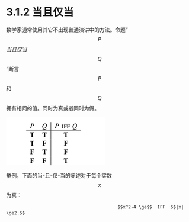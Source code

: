 # 3.1.2 当且仅当

数学家通常使用其它不出现普通演讲中的方法。命题“ $$P$$ _当且仅当_ $$Q$$ ”断言 $$P$$ 和 $$Q$$ 拥有相同的值。同时为真或者同时为假。

![&#x6CA1;&#x6709;&#x627E;&#x5230;&#x5982;&#x4F55;&#x5728;gitbook&#x521B;&#x5EFA;&#x771F;&#x503C;&#x8868;&#xFF0C;&#x622A;&#x56FE;&#x66FF;&#x4EE3;](../../../.gitbook/assets/image%20%288%29.png)

举例，下面的当-且-仅-当的陈述对于每个实数 $$x$$为真： 

                                              $$x^2-4 \ge$$  IFF  $$|x| \ge2.$$ 



